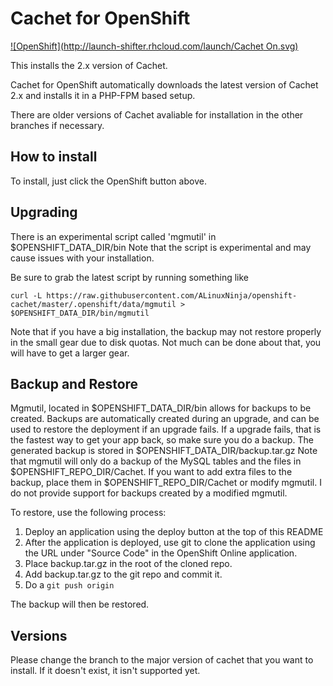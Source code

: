 # Cachet for OpenShift
[![OpenShift](http://launch-shifter.rhcloud.com/launch/Cachet On.svg)](https://openshift.redhat.com/app/console/application_type/custom?&cartridges%5B%5D=http://cartreflect-claytondev.rhcloud.com/github/boekkooi/openshift-cartridge-nginx&cartridges%5B%5D=http://cartreflect-claytondev.rhcloud.com/github/boekkooi/openshift-cartridge-php&cartridges%5B%5D=mysql-5.5&initial_git_url=https://github.com/ALinuxNinja/openshift-cachet.git&name=cachet&initial_git_branch=master)

This installs the 2.x version of Cachet.

Cachet for OpenShift automatically downloads the latest version of Cachet 2.x and installs it in a PHP-FPM based setup.

There are older versions of Cachet avaliable for installation in the other branches if necessary.

## How to install
To install, just click the OpenShift button above.

## Upgrading
There is an experimental script called 'mgmutil' in $OPENSHIFT_DATA_DIR/bin
Note that the script is experimental and may cause issues with your installation.

Be sure to grab the latest script by running something like
```
curl -L https://raw.githubusercontent.com/ALinuxNinja/openshift-cachet/master/.openshift/data/mgmutil > $OPENSHIFT_DATA_DIR/bin/mgmutil
```

Note that if you have a big installation, the backup may not restore properly in the small gear due to disk quotas. Not much can be done about that, you will have to get a larger gear.

## Backup and Restore
Mgmutil, located in $OPENSHIFT_DATA_DIR/bin allows for backups to be created. Backups are automatically created during an upgrade, and can be used to restore the deployment if an upgrade fails. If a upgrade fails, that is the fastest way to get your app back, so make sure you do a backup.
The generated backup is stored in $OPENSHIFT_DATA_DIR/backup.tar.gz
Note that mgmutil will only do a backup of the MySQL tables and the files in $OPENSHIFT_REPO_DIR/Cachet. If you want to add extra files to the backup, place them in $OPENSHIFT_REPO_DIR/Cachet or modify mgmutil. I do not provide support for backups created by a modified mgmutil.

To restore, use the following process:
  1. Deploy an application using the deploy button at the top of this README
  2. After the application is deployed, use git to clone the application using the URL under "Source Code" in the OpenShift Online application.
  3. Place backup.tar.gz in the root of the cloned repo.
  4. Add backup.tar.gz to the git repo and commit it.
  5. Do a `git push origin`

The backup will then be restored.

## Versions
Please change the branch to the major version of cachet that you want to install.
If it doesn't exist, it isn't supported yet.
